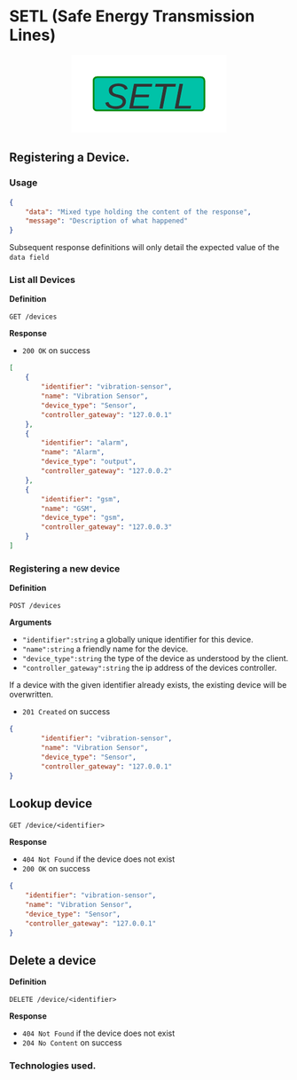 # SETL (Safe Energy Transmission Lines)

<center>
    <img src="assets/images/logo.png">
</center>

## Registering a Device.

### Usage

```json
{
    "data": "Mixed type holding the content of the response",
    "message": "Description of what happened"
}
```

Subsequent response definitions will only detail the expected value of the `data field`

### List all Devices

**Definition**

`GET /devices`

**Response**

- `200 OK` on success

```json
[
    {
        "identifier": "vibration-sensor",
        "name": "Vibration Sensor",
        "device_type": "Sensor",
        "controller_gateway": "127.0.0.1"
    },
    {
        "identifier": "alarm",
        "name": "Alarm",
        "device_type": "output",
        "controller_gateway": "127.0.0.2"
    },
    {
        "identifier": "gsm",
        "name": "GSM",
        "device_type": "gsm",
        "controller_gateway": "127.0.0.3"
    }
]
```

### Registering a new device

**Definition**

`POST /devices`

**Arguments**

- `"identifier":string` a globally unique identifier for this device.
- `"name":string` a friendly name for the device.
- `"device_type":string` the type of the device as understood by the client.
- `"controller_gateway":string` the ip address of the devices controller.

If a device with the given identifier already exists, the existing device will be overwritten.

- `201 Created` on success

```json
{
        "identifier": "vibration-sensor",
        "name": "Vibration Sensor",
        "device_type": "Sensor",
        "controller_gateway": "127.0.0.1"
}
```

## Lookup device

`GET /device/<identifier>`

**Response**

- `404 Not Found` if the device does not exist
- `200 OK` on success

```json
{
    "identifier": "vibration-sensor",
    "name": "Vibration Sensor",
    "device_type": "Sensor",
    "controller_gateway": "127.0.0.1"
}
```

## Delete a device

**Definition**

`DELETE /device/<identifier>`

**Response**

- `404 Not Found` if the device does not exist
- `204 No Content` on success

### Technologies used.


